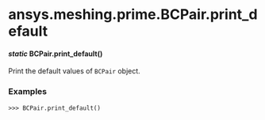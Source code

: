 # ansys.meshing.prime.BCPair.print_default



#### *static* BCPair.print_default()

Print the default values of `BCPair` object.

### Examples

```pycon
>>> BCPair.print_default()
```

<!-- !! processed by numpydoc !! -->
